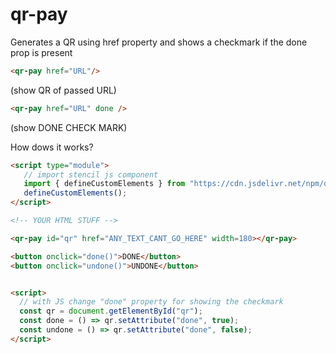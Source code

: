 # qr-pay
Generates a QR using href property and shows a checkmark if the done prop is present

```html
<qr-pay href="URL"/>
```
(show QR of passed URL)

```html
<qr-pay href="URL" done />
```
(show DONE CHECK MARK)


How dows it works?

```html
<script type="module">
   // import stencil js component
   import { defineCustomElements } from "https://cdn.jsdelivr.net/npm/qr-pay@0.0.4/dist/loader/index.es2017.js";
   defineCustomElements();
</script>

<!-- YOUR HTML STUFF -->

<qr-pay id="qr" href="ANY_TEXT_CANT_GO_HERE" width=180></qr-pay>

<button onclick="done()">DONE</button>
<button onclick="undone()">UNDONE</button>


<script>
  // with JS change "done" property for showing the checkmark
  const qr = document.getElementById("qr");
  const done = () => qr.setAttribute("done", true);
  const undone = () => qr.setAttribute("done", false);
</script>
```



